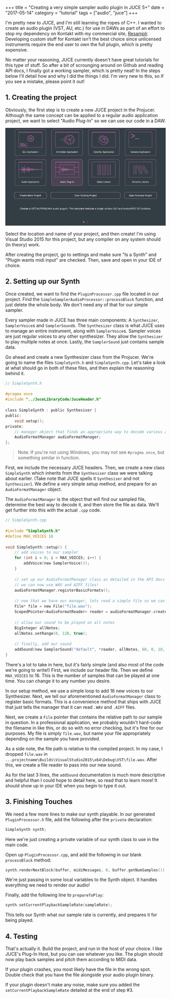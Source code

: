 +++
title = "Creating a very simple sampler audio plugin in JUCE 5+"
date = "2017-05-14"
category = "tutorial"
tags = ["audio", "juce"]
+++

I'm pretty new to JUCE, and I'm still learning the ropes of C++.  I wanted to create an audio plugin (VST, AU, etc.) for use in DAWs as part of an effort to stop my dependency on Kontakt with my commercial site, [Resamplr](https://resamplr.com).  Developing custom stuff for Kontakt isn't the best choice since unlicensed instruments require the end user to *own* the full plugin, which is pretty expensive.  

No matter your reasoning, JUCE currently doesn't have great tutorials for this type of stuff.  So after a bit of scrounging around on Github and reading API docs, I finally got a working sampler, which is pretty neat!  In the steps below I'll detail how and why I did the things I did.  I'm very new to this, so if you see a mistake, please point it out!

## 1. Creating the project

Obviously, the first step is to create a new JUCE project in the Projucer.  Although the same concept can be applied to a regular audio application project, we want to select "Audio Plug-In" so we can use our code in a DAW.

![](/images/creating-a-very-simple-sampler-audio-plugin-in-juce-5/Untitled.png)

Select the location and name of your project, and then create!  I'm using Visual Studio 2015 for this project, but any compiler on any system should (in theory) work.

After creating the project, go to settings and make sure "Is a Synth" and "Plugin wants midi input" are checked.  Then, save and open in your IDE of choice.

## 2. Setting up our Synth

Once created, we want to find the `PluginProcessor.cpp` file located in our project.  Find the `SimpleSamplerAudioProcessor::processBlock` function, and just delete the whole body.   We don't need any of that for our simple sampler.

Every sampler made in JUCE has three main components: A `Synthesizer`, `SamplerVoice`s and `SamplerSound`s.  The `Synthesizer` class is what JUCE uses to manage an entire instrument, along with `SamplerVoice`s.  Sampler voices are just regular voices to any other synthesizer.  They allow the `Synthesizer` to play multiple notes at once.  Lastly, the `SamplerSound` just contains sample data.

Go ahead and create a new Synthesizer class from the Projucer.  We're going to name the files `SimpleSynth.h` and `SimpleSynth.cpp`.  Let's take a look at what should go in both of these files, and then explain the reasoning behind it.


```c
// SimpleSynth.h

#pragma once
#include "../JuceLibraryCode/JuceHeader.h"

class SimpleSynth : public Synthesiser {
public:
	void setup();
private:
	// manager object that finds an appropriate way to decode various audio files.  Used with SampleSound objects.
	AudioFormatManager audioFormatManager;
};
```

> Note: If you're not using Windows, you may not see `#pragma once`, but something similar in function.

First, we include the necessary JUCE headers.  Then, we create a new class `SimpleSynth` which inherits from the `Synthesiser` class we were talking about earlier.  (Take note that JUCE spells it `Synthesiser` and not `Synthesizer`).  We define a very simple setup method, and prepare for an `AudioFormatManager` object.

The `AudioFormatManager` is the object that will find our sampled file, determine the best way to decode it, and then store the file as data.  We'll get further into this with the actual `.cpp` code.

```c
// SimpleSynth.cpp

#include "SimpleSynth.h"
#define MAX_VOICES 16

void SimpleSynth::setup() {
	// add voices to our sampler
	for (int i = 0; i < MAX_VOICES; i++) {
		addVoice(new SamplerVoice());
	}

	// set up our AudioFormatManager class as detailed in the API docs
	// we can now use WAV and AIFF files!
	audioFormatManager.registerBasicFormats();

	// now that we have our manager, lets read a simple file so we can pass it to our SamplerSound object.
	File* file = new File("file.wav");
	ScopedPointer<AudioFormatReader> reader = audioFormatManager.createReaderFor(*file);

	// allow our sound to be played on all notes
	BigInteger allNotes;
	allNotes.setRange(0, 128, true);

	// finally, add our sound
	addSound(new SamplerSound("default", *reader, allNotes, 60, 0, 10, 10.0));
}
```

There's a lot to take in here, but it's fairly simple (and also most of the code we're going to write!)  First, we include our header file.  Then we define `MAX_VOICES` to 16.  This is the number of samples that can be played at one time. You can change it to any number you desire.  

In our setup method, we use a simple loop to add 16 new voices to our Synthesizer.  Next, we tell our aforementioned `AudioFormatManager` class to register basic formats.  This is a convenience method that ships with JUCE that just tells the manager that it can read `.WAV` and `.AIFF` files.  

Next, we create a `File` pointer that contains the relative path to our sample in question.  In a professional application, we probably wouldn't hard-code the filename in like this, or do so with no error checking, but it's fine for our purposes.   My file is simply `file.wav`, but name your file appropriately depending on the sample you have provided.

As a side note, the file path is relative to the compiled project.  In my case, I dropped `file.wav` in `...projectname\Builds\VisualStudio2015\x64\Debug\VST\file.wav`. 
 After this, we create a file reader to pass into our new sound.

As for the last 3 lines, the `addSound` documentation is much more descriptive and helpful than I could hope to detail here, so read that to learn more!  It should show up in your IDE when you begin to type it out.

## 3. Finishing Touches

We need a few more lines to make our synth playable.  In our generated `PluginProcessor.h` file, add the following after the `private` declaration:

```c
SimpleSynth synth;
```

Here we're just creating a private variable of our synth class to use in the main code.  

Open up `PluginProcessor.cpp`, and add the following in our blank `processBlock` method:

```c
synth.renderNextBlock(buffer, midiMessages, 0, buffer.getNumSamples());
```

We're just passing in some local variables to the Synth object.  It handles everything we need to render our audio!

Finally, add the following line to `prepareToPlay`:

```c
synth.setCurrentPlaybackSampleRate(sampleRate);
```

This tells our Synth what our sample rate is currently, and prepares it for being played.

## 4. Testing

That's actually it.  Build the project, and run in the host of your choice.  I like JUCE's Plug-In Host, but you can use whatever you like.  The plugin should now play back samples and pitch them according to MIDI data.

If your plugin crashes, you most likely have the file in the wrong spot.  Double check that you have the file alongside your audio plugin binary.

If your plugin doesn't make any noise, make sure you added the `setCurrentPlaybackSampleRate` detailed at the end of step #3.